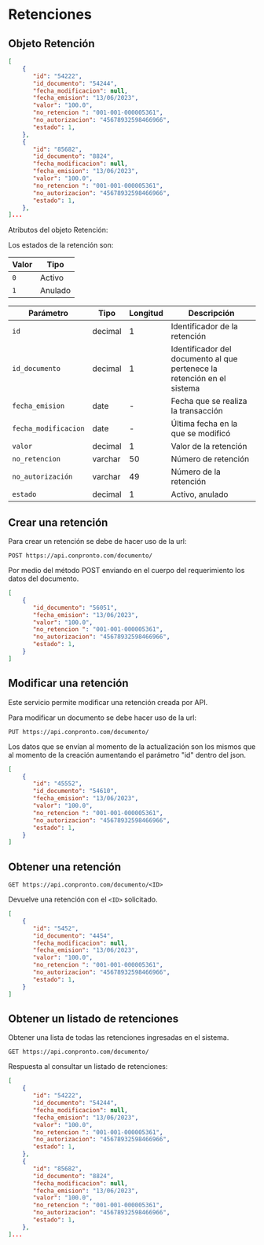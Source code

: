 # Retenciones

## Objeto Retención
``` json title="Objeto Retención:"
[	
    {
       "id": "54222",
       "id_documento": "54244",
       "fecha_modificacion": null,
       "fecha_emision": "13/06/2023",
       "valor": "100.0",
       "no_retencion ": "001-001-000005361",
       "no_autorizacion": "45678932598466966",
       "estado": 1,
	},
	{
       "id": "85682",
       "id_documento": "8824",
       "fecha_modificacion": null,
       "fecha_emision": "13/06/2023",
       "valor": "100.0",
       "no_retencion ": "001-001-000005361",
       "no_autorizacion": "45678932598466966",
       "estado": 1,
	},
]...
```
Atributos del objeto Retención:

Los estados de la retención son:

| Valor       | Tipo                                 |
| ----------- | ------------------------------------ |
| `0  `       | Activo                               |
| `1  `       | Anulado|

| Parámetro   | Tipo    | Longitud | Descripción |
| ----------- | ------- | -------- | ----------- |
| `id`|decimal|1|Identificador de la retención|
| `id_documento`|decimal|1|Identificador del documento al que pertenece la retención en el sistema|
| `fecha_emision`| date  |-|Fecha que se realiza la transacción|
| `fecha_modificacion`| date  |-|Última fecha en la que se modificó|
| `valor`|decimal|1|Valor de la retención|
| `no_retencion`|varchar|50|Número de retención|
| `no_autorización`|varchar|49|Número de la retención|
| `estado`|decimal|1|Activo, anulado|

## Crear una retención

Para crear un retención se debe de hacer uso de la url:

`POST https://api.conpronto.com/documento/`

Por medio del método POST enviando en el cuerpo del requerimiento los datos del documento.  

``` json title="Estructura del JSON:"
[
    {
       "id_documento": "56051",
       "fecha_emision": "13/06/2023",
       "valor": "100.0",
       "no_retencion ": "001-001-000005361",
       "no_autorizacion": "45678932598466966",
       "estado": 1,
    }
]
```
## Modificar una retención

Este servicio permite modificar una retención creada por API.

Para modificar un documento se debe hacer uso de la url:

`PUT https://api.conpronto.com/documento/`

Los datos que se envían al momento de la actualización son los mismos que al momento de la creación aumentando el parámetro "id" dentro del json.

``` json title="Estructura del JSON:"
[
    {
       "id": "45552",
       "id_documento": "54610",
       "fecha_emision": "13/06/2023",
       "valor": "100.0",
       "no_retencion ": "001-001-000005361",
       "no_autorizacion": "45678932598466966",
       "estado": 1,
    }
]
```

## Obtener una retención

`GET https://api.conpronto.com/documento/<ID>`

Devuelve una retención con el `<ID>` solicitado.

``` json title="Respuesta al consultar la retención:"
[
    {
       "id": "5452",
       "id_documento": "4454",
       "fecha_modificacion": null,
       "fecha_emision": "13/06/2023",
       "valor": "100.0",
       "no_retencion ": "001-001-000005361",
       "no_autorizacion": "45678932598466966",
       "estado": 1,
    }
]
```
## Obtener un listado de retenciones

Obtener una lista de todas las retenciones ingresadas en el sistema.

`GET https://api.conpronto.com/documento/`

Respuesta al consultar un listado de retenciones:

``` json title="Respuesta al consultar un listado de retenciones:"
[	
    {
       "id": "54222",
       "id_documento": "54244",
       "fecha_modificacion": null,
       "fecha_emision": "13/06/2023",
       "valor": "100.0",
       "no_retencion ": "001-001-000005361",
       "no_autorizacion": "45678932598466966",
       "estado": 1,
	},
	{
       "id": "85682",
       "id_documento": "8824",
       "fecha_modificacion": null,
       "fecha_emision": "13/06/2023",
       "valor": "100.0",
       "no_retencion ": "001-001-000005361",
       "no_autorizacion": "45678932598466966",
       "estado": 1,
	},
]...
```